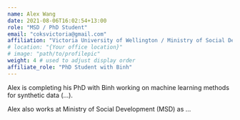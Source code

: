```yaml
---
name: Alex Wang
date: 2021-08-06T16:02:54+13:00
role: "MSD / PhD Student"
email: "coksvictoria@gmail.com"
affiliation: "Victoria University of Wellington / Ministry of Social Development"
# location: "{Your office location}"
# image: "path/to/profilepic"
weight: 4 # used to adjust display order
affiliate_role: "PhD Student with Binh"
---
```


Alex is completing his PhD with Binh working on machine learning methods for synthetic data (...).

Alex also works at Ministry of Social Development (MSD) as ...
